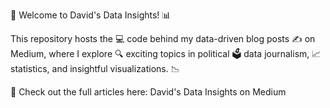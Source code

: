🚀 Welcome to David's Data Insights! 📊

This repository hosts the 💻 code behind my data-driven blog posts ✍️ on Medium, where I explore 🔍 exciting topics in political 🗳️ data journalism, 📈 statistics, and insightful visualizations. 📉

🔗 Check out the full articles here: David's Data Insights on Medium
